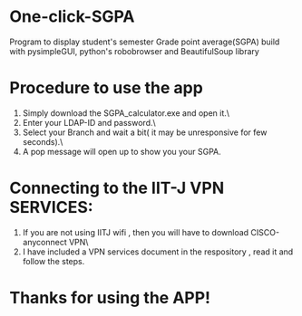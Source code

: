 # One-click-SGPA
Program to display student's semester Grade point average(SGPA) build with pysimpleGUI, python's robobrowser and BeautifulSoup library

# Procedure to use the app 
1. Simply download the SGPA_calculator.exe and open it.\
2. Enter your LDAP-ID and password.\
3. Select your Branch and wait a bit( it may be unresponsive for few seconds).\
4. A pop message will open up to show you your SGPA.

# Connecting to the IIT-J VPN SERVICES:
1. If you are not using IITJ wifi , then you will have to download CISCO-anyconnect VPN\
2. I have included a VPN services document in the respository , read it and follow the steps.

# Thanks for using the APP!
